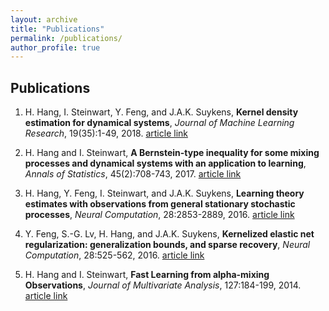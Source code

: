```yaml
---
layout: archive
title: "Publications"
permalink: /publications/
author_profile: true
---
```


## Publications

1. H. Hang, I. Steinwart, Y. Feng, and J.A.K. Suykens, **Kernel density estimation for dynamical systems**, *Journal of Machine Learning Research*, 19(35):1-49, 2018. [article link](http://www.jmlr.org/papers/volume19/16-349/16-349.pdf)

2. H. Hang and I. Steinwart, **A Bernstein-type inequality for some mixing processes and dynamical systems with an application to learning**, *Annals of Statistics*, 45(2):708-743, 2017. [article link](https://projecteuclid.org/euclid.aos/1494921955)

3. H. Hang, Y. Feng, I. Steinwart, and J.A.K. Suykens, **Learning theory estimates with observations from general stationary stochastic processes**, *Neural Computation*, 28:2853-2889, 2016. [article link](https://www.mitpressjournals.org/doi/pdf/10.1162/NECO_a_00870)

4. Y. Feng, S.-G. Lv, H. Hang, and J.A.K. Suykens, **Kernelized elastic net regularization: generalization bounds, and sparse recovery**, *Neural Computation*, 28:525-562, 2016. [article link](https://www.mitpressjournals.org/doi/pdf/10.1162/NECO_a_00812)

5. H. Hang and I. Steinwart, **Fast Learning from alpha-mixing Observations**, *Journal of Multivariate Analysis*, 127:184-199, 2014. [article link](https://www.sciencedirect.com/science/article/pii/S0047259X14000426?via%3Dihub)


<!-- {% if author.googlescholar %}
  You can also find my articles on <u><a href="{{author.googlescholar}}">my Google Scholar profile</a>.</u>
{% endif %}

{% include base_path %}

{% for post in site.publications reversed %}
  {% include archive-single.html %}
{% endfor %}
 -->